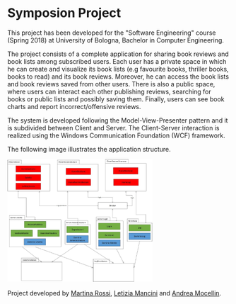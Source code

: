 # Symposion Project
This project has been developed for the "Software Engineering" course (Spring 2018) at University of Bologna, Bachelor in Computer Engineering.

The project consists of a complete application for sharing book reviews and book lists among subscribed users. Each user has a private space in which he can create and visualize its book lists (e.g favourite books, thriller books, books to read) and its book reviews. Moreover, he can access the book lists and book reviews saved from other users. There is also a public space, where users can interact each other publishing reviews, searching for books or public lists and possibly saving them. Finally, users can see book charts and report incorrect/offensive reviews.

The system is developed following the Model-View-Presenter pattern and it is subdivided between Client and Server. The Client-Server interaction is realized using the Windows Communication Foundation (WCF) framework.

The following image illustrates the application structure.


<img src=ArchitetturaSistema_Package.jpg width="65%">

Project developed by [Martina Rossi](https://github.com/smartisrossi), [Letizia Mancini](https://github.com/llevtizia) and [Andrea Mocellin](https://github.com/AndreaMoc).


